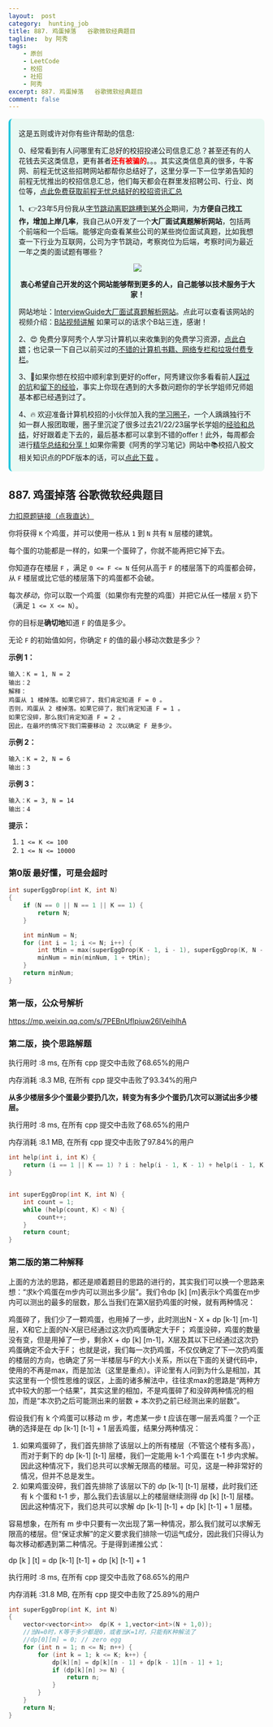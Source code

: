 ```yaml
---
layout:  post
category:  hunting_job
title: 887. 鸡蛋掉落   谷歌微软经典题目
tagline:  by 阿秀
tags:
    - 原创
    - LeetCode
    - 校招
    - 社招
    - 阿秀
excerpt: 887. 鸡蛋掉落   谷歌微软经典题目
comment: false
---
```






<div style="border-color: #24C6DC;
            background-color: #e9f9f3;         
            margin: 1rem 0;
        padding: .25rem 1rem;
        border-left-width: .3rem;
        border-left-style: solid;
        border-radius: .5rem;
        color: inherit;">
  <p>这是五则或许对你有些许帮助的信息:</p>
<p>0、经常看到有人问哪里有汇总好的校招投递公司信息汇总？甚至还有的人花钱去买这类信息，更有甚者<span style="font-weight:bold;color:red">还有被骗的</span>。。。其实这类信息真的很多，牛客网、前程无忧这些招聘网站都帮你总结好了，这里分享一下一位学弟告知的前程无忧推出的校招信息汇总，他们每天都会在群里发招聘公司、行业、岗位等，<a href="https://mp.weixin.qq.com/s/XVrkXg5P0Z7rWhDAWkJDWA" target="_blank">点此免费获取前程无忧总结好的校招资讯汇总</a></p>  <p>1、👉23年5月份我从<a style="text-decoration: underline" href="https://mp.weixin.qq.com/s/zKItpGwIkHKK4g2aOlL2rA" target="_blank">字节跳动离职跳槽到某外企</a>期间，为<span style="font-weight:bold">方便自己找工作，增加上岸几率</span>，我自己从0开发了一个<span style="font-weight:bold">大厂面试真题解析网站</span>，包括两个前端和一个后端。能够定向查看某些公司的某些岗位面试真题，比如我想查一下行业为互联网，公司为字节跳动，考察岗位为后端，考察时间为最近一年之类的面试题有哪些？
<div align="center">
  <a  style="text-decoration: underline" href="https://top.interviewguide.cn/" target="_blank">  <img src="http://oss.interviewguide.cn/img/202308091638172.png" style="zoom:100%;" /></a>
<p style="font-weight:bold">衷心希望自己开发的这个网站能够帮到更多的人，自己能够以技术服务于大家！</p>
</div>网站地址：<a style="text-decoration: underline" href="https://top.interviewguide.cn/" target="_blank">InterviewGuide大厂面试真题解析网站</a>。点此可以查看该网站的视频介绍：<a style="text-decoration: underline" href="https://www.bilibili.com/video/BV1f94y1C7BL" target="_blank">B站视频讲解</a>   如果可以的话求个B站三连，感谢！
  </p> 
  <p>2、😍
    免费分享阿秀个人学习计算机以来收集到的免费学习资源，<a style="text-decoration: underline" href="/notes/07-resources/01-free/01-introduce.html" target="_blank">点此白嫖</a>；也记录一下自己以前买过的<a style="text-decoration: underline" href="/notes/07-resources/02-precious.html" target="_blank">不错的计算机书籍、网络专栏和垃圾付费专栏</a>。
  </p>
  <p>3、🚀如果你想在校招中顺利拿到更好的offer，阿秀建议你多看看前人<a style="text-decoration: underline" href="https://www.yuque.com/tuobaaxiu/httmmc/npg1k81zeq4wfpyz" target="_blank">踩过的坑</a>和<a style="text-decoration: underline"  target="_blank" href="https://www.yuque.com/tuobaaxiu/httmmc/gge9ppd0mbu2d3dp">留下的经验</a>，事实上你现在遇到的大多数问题你的学长学姐师兄师姐基本都已经遇到过了。
  </p>
  <p>4、🔥 欢迎准备计算机校招的小伙伴加入我的<a  style="text-decoration: underline" href="https://www.yuque.com/tuobaaxiu/httmmc/xg0otqvc17wfx4u9" target="_blank">学习圈子</a>，一个人踽踽独行不如一群人报团取暖，圈子里沉淀了很多过去21/22/23届学长学姐的<a  style="text-decoration: underline" href="https://www.yuque.com/tuobaaxiu/httmmc/gge9ppd0mbu2d3dp" target="_blank">经验和总结</a>，好好跟着走下去的，最后基本都可以拿到不错的offer！此外，每周都会进行<a  style="text-decoration: underline" href="https://www.yuque.com/tuobaaxiu/httmmc/npg1k81zeq4wfpyz" target="_blank">精华总结和分享！</a>如果你需要《阿秀的学习笔记》网站中📚︎校招八股文相关知识点的PDF版本的话，可以<a style="text-decoration: underline" href="https://www.yuque.com/tuobaaxiu/httmmc/qs0yn66apvkzw0ps" target="_blank">点此下载</a> 。</p>   </div>




## 887. 鸡蛋掉落   谷歌微软经典题目

[力扣原题链接（点我直达）](https://leetcode-cn.com/problems/super-egg-drop/)

你将获得 `K` 个鸡蛋，并可以使用一栋从 `1` 到 `N`  共有 `N` 层楼的建筑。

每个蛋的功能都是一样的，如果一个蛋碎了，你就不能再把它掉下去。

你知道存在楼层 `F` ，满足 `0 <= F <= N` 任何从高于 `F` 的楼层落下的鸡蛋都会碎，从 `F` 楼层或比它低的楼层落下的鸡蛋都不会破。

每次*移动*，你可以取一个鸡蛋（如果你有完整的鸡蛋）并把它从任一楼层 `X` 扔下（满足 `1 <= X <= N`）。

你的目标是**确切地**知道 `F` 的值是多少。

无论 `F` 的初始值如何，你确定 `F` 的值的最小移动次数是多少？

 



**示例 1：**

```
输入：K = 1, N = 2
输出：2
解释：
鸡蛋从 1 楼掉落。如果它碎了，我们肯定知道 F = 0 。
否则，鸡蛋从 2 楼掉落。如果它碎了，我们肯定知道 F = 1 。
如果它没碎，那么我们肯定知道 F = 2 。
因此，在最坏的情况下我们需要移动 2 次以确定 F 是多少。
```

**示例 2：**

```
输入：K = 2, N = 6
输出：3
```

**示例 3：**

```
输入：K = 3, N = 14
输出：4
```

 

**提示：**

1. `1 <= K <= 100`
2. `1 <= N <= 10000`





### 第0版 最好懂，可是会超时



```c++
int superEggDrop(int K, int N)
{
	if (N == 0 || N == 1 || K == 1) {
		return N;
	}

	int minNum = N;
	for (int i = 1; i <= N; i++) {
		int tMin = max(superEggDrop(K - 1, i - 1), superEggDrop(K, N - i));
		minNum = min(minNum, 1 + tMin);
	}
	return minNum;
}
```



### 第一版，公众号解析

https://mp.weixin.qq.com/s/7PEBnUfIpiuw26lVeihlhA



### 第二版，换个思路解题

执行用时 :8 ms, 在所有 cpp 提交中击败了68.65%的用户

内存消耗 :8.3 MB, 在所有 cpp 提交中击败了93.34%的用户



**从多少楼层多少个蛋最少要扔几次，转变为有多少个蛋扔几次可以测试出多少楼层。**







执行用时 :8 ms, 在所有 cpp 提交中击败了68.65%的用户

内存消耗 :8.1 MB, 在所有 cpp 提交中击败了97.84%的用户



```c++
int help(int i, int K) {
	return (i == 1 || K == 1) ? i : help(i - 1, K - 1) + help(i - 1, K) + 1;
}


int superEggDrop(int K, int N) {
	int count = 1;
	while (help(count, K) < N) {
		count++;
	}
	return count;
}

```

### 第二版的第二种解释



上面的方法的思路，都还是顺着题目的思路的进行的，其实我们可以换一个思路来想：“求k个鸡蛋在m步内可以测出多少层”。我们令dp [k] [m]表示k个鸡蛋在m步内可以测出的最多的层数，那么当我们在第X层扔鸡蛋的时候，就有两种情况：

鸡蛋碎了，我们少了一颗鸡蛋，也用掉了一步，此时测出N - X + dp   [k-1]  [m-1]层，X和它上面的N-X层已经通过这次扔鸡蛋确定大于F；
鸡蛋没碎，鸡蛋的数量没有变，但是用掉了一步，剩余X + dp [k] [m-1]，X层及其以下已经通过这次扔鸡蛋确定不会大于F；
也就是说，我们每一次扔鸡蛋，不仅仅确定了下一次扔鸡蛋的楼层的方向，也确定了另一半楼层与F的大小关系，所以在下面的关键代码中，使用的不再是max，而是加法（这里是重点）。评论里有人问到为什么是相加，其实这里有一个惯性思维的误区，上面的诸多解法中，往往求max的思路是“两种方式中较大的那一个结果”，其实这里的相加，不是鸡蛋碎了和没碎两种情况的相加，而是“本次扔之后可能测出来的层数 + 本次扔之前已经测出来的层数”。





假设我们有 k 个鸡蛋可以移动 m 步，考虑某一步 t 应该在哪一层丢鸡蛋？一个正确的选择是在 dp [k-1] [t-1] + 1 层丢鸡蛋，结果分两种情况：

1. 如果鸡蛋碎了，我们首先排除了该层以上的所有楼层（不管这个楼有多高），而对于剩下的 dp [k-1] [t-1] 层楼，我们一定能用 k-1 个鸡蛋在 t-1 步内求解。因此这种情况下，我们总共可以求解无限高的楼层。可见，这是一种非常好的情况，但并不总是发生。
2. 如果鸡蛋没碎，我们首先排除了该层以下的 dp [k-1] [t-1] 层楼，此时我们还有 k 个蛋和 t-1 步，那么我们去该层以上的楼层继续测得 dp [k] [t-1] 层楼。因此这种情况下，我们总共可以求解 dp [k-1] [t-1] + dp [k] [t-1] + 1 层楼。

容易想象，在所有 m 步中只要有一次出现了第一种情况，那么我们就可以求解无限高的楼层。但“保证求解”的定义要求我们排除一切运气成分，因此我们只得认为每次移动都遇到第二种情况。于是得到递推公式：

dp [k ] [t] = dp [k-1] [t-1] + dp [k] [t-1] + 1







执行用时 :8 ms, 在所有 cpp 提交中击败了68.65%的用户

内存消耗 :31.8 MB, 在所有 cpp 提交中击败了25.89%的用户

```c++
int superEggDrop(int K, int N)
{
	vector<vector<int>>  dp(K + 1,vector<int>(N + 1,0));
	//当N=0时，K等于多少都是0，或者当K=1时，只能有K种解法了
	//dp[0][m] = 0; // zero egg
	for (int n = 1; n <= N; n++) {
		for (int k = 1; k <= K; k++) {
			dp[k][n] = dp[k][n - 1] + dp[k - 1][n - 1] + 1;
			if (dp[k][n] >= N) {
				return n;
			}
		}
	}
	return N;
}
```







```c++

```











